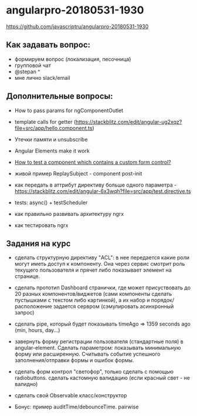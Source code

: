 # angularpro-20180531-1930

https://github.com/javascriptru/angularpro-20180531-1930

## Как задавать вопрос:

- формируем вопрос (локализация, песочница)
- групповой чат
- @stepan ^
- мне лично slack/email

## Дополнительные вопросы:

- How to pass params for ngComponentOutlet
- template calls for getter (https://stackblitz.com/edit/angular-ug2xqz?file=src/app/hello.component.ts)
- Утечки памяти и unsubscribe
- Angular Elements make it work
- [How to test a component which contains a custom form control?](https://stackoverflow.com/questions/50821486/how-to-test-a-component-which-contains-a-custom-form-control)
- живой пример ReplaySubject - component post-init
- как передать в аттрибут директиву больше одного параметра - https://stackblitz.com/edit/angular-6x3wqh?file=src/app/test.directive.ts

- tests: async() + testScheduler
- как правильно развивать архитектуру ngrx
- как тестировать ngrx


## Задания на курс
- сделать структурную директиву "ACL": в нее передается какие роли могут иметь доступ к компоненту. Она через сервис смотрит роль текущего пользователя и прячет либо показывает элемент на странице.

- сделать прототип Dashboard странички, где может присуствовать до 20 разных компонентов/виджетов (сами компоненты сделать пустышками с текстом либо картинкой), а их набор и порядок/расположение задается сервром (сэмулировать асинхронный запрос)

- сделать pipe, который будет показывать timeAgo => 1359 seconds ago (min, hours, day...)

- завернуть форму регистрации пользователя (стандартные поля) в angular-element. Сделать параметром: показывать минимальную форму или расширенную. Считывать событие успешного заполнения/отправки формы и ошибок формы.

- сделать форм контрол "светофор", только сделать с помощью radiobuttons. сделать кастомную валидацию (если красный свет - не валидно)

- сделать свой Observable класс/конструктор

- Бонус: пример auditTime/debounceTime. pairwise
